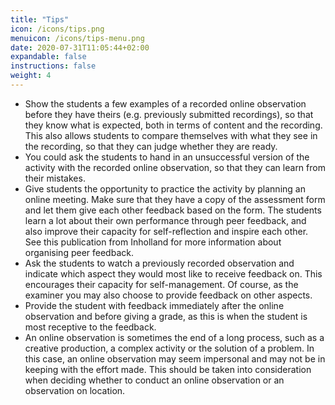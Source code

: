 ```yaml
---
title: "Tips"
icon: /icons/tips.png
menuicon: /icons/tips-menu.png
date: 2020-07-31T11:05:44+02:00
expandable: false
instructions: false
weight: 4
---
```


* Show the students a few examples of a recorded online observation before they have theirs (e.g. previously submitted recordings), so that they know what is expected, both in terms of content and the recording. This also allows students to compare themselves with what they see in the recording, so that they can judge whether they are ready. 
* You could ask the students to hand in an unsuccessful version of the activity with the recorded online observation, so that they can learn from their mistakes.
* Give students the opportunity to practice the activity by planning an online meeting. Make sure that they have a copy of the assessment form and let them give each other feedback based on the form. The students learn a lot about their own performance through peer feedback, and also improve their capacity for self-reflection and inspire each other. See this publication from Inholland for more information about organising peer feedback.
* Ask the students to watch a previously recorded observation and indicate which aspect they would most like to receive feedback on. This encourages their capacity for self-management. Of course, as the examiner you may also choose to provide feedback on other aspects. 
* Provide the student with feedback immediately after the online observation and before giving a grade, as this is when the student is most receptive to the feedback. 
* An online observation is sometimes the end of a long process, such as a creative production, a complex activity or the solution of a problem. In this case, an online observation may seem impersonal and may not be in keeping with the effort made. This should be taken into consideration when deciding whether to conduct an online observation or an observation on location.  
